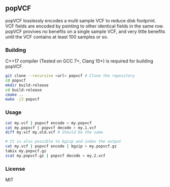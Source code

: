 ## popVCF

popVCF losslessly encodes a multi sample VCF to reduce disk footprint. VCF fields are encoded by pointing to other identical fields in the same row. popVCF provives no benefits on a single sample VCF, and very little benefits until the VCF contains at least 100 samples or so.


### Building
C++17 compiler (Tested on GCC 7+, Clang 10+) is required for building popVCF.

```sh
git clone --recursive <url> popvcf # Clone the repository
cd popvcf
mkdir build-release
cd build-release
cmake ..
make -j3 popvcf
```

### Usage

```sh
cat my.vcf | popvcf encode > my.popvcf
cat my.popvcf | popvcf decode > my.1.vcf
diff my.vcf my.old.vcf # Should be the same

# It is also possible to bgzip and index the output
cat my.vcf | popvcf encode | bgzip > my.popvcf.gz
tabix my.popvcf.gz
zcat my.popvcf.gz | popvcf decode > my.2.vcf
```

### License
MIT